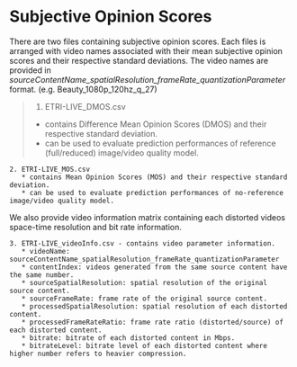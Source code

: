 # Subjective Opinion Scores

There are two files containing subjective opinion scores. Each files is arranged with video names associated with their mean subjective opinion scores and their respective standard deviations. 
The video names are provided in *sourceContentName_spatialResolution_frameRate_quantizationParameter* format. (e.g. Beauty_1080p_120hz_q_27)

>1. ETRI-LIVE_DMOS.csv 
>   * contains Difference Mean Opinion Scores (DMOS) and their respective standard deviation. 
>   * can be used to evaluate prediction performances of reference (full/reduced) image/video quality model.

```
2. ETRI-LIVE_MOS.csv
   * contains Mean Opinion Scores (MOS) and their respective standard deviation. 
   * can be used to evaluate prediction performances of no-reference image/video quality model.
```

We also provide video information matrix containing each distorted videos space-time resolution and bit rate information.

```
3. ETRI-LIVE_videoInfo.csv - contains video parameter information.
   * videoName: sourceContentName_spatialResolution_frameRate_quantizationParameter
   * contentIndex: videos generated from the same source content have the same number.
   * sourceSpatialResolution: spatial resolution of the original source content.
   * sourceFrameRate: frame rate of the original source content.
   * processedSpatialResolution: spatial resolution of each distorted content.
   * processedFrameRateRatio: frame rate ratio (distorted/source) of each distorted content.
   * bitrate: bitrate of each distorted content in Mbps.
   * bitrateLevel: bitrate level of each distorted content where higher number refers to heavier compression.
```
